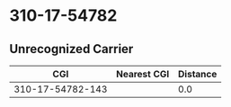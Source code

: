 # 310-17-54782
## Unrecognized Carrier


| CGI | Nearest CGI | Distance |
|-----|-------------|----------|
| 310-17-54782-143 |  | 0.0 |
